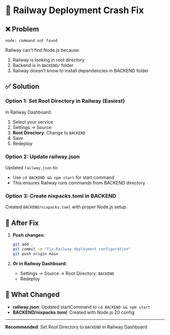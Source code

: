 # 🔧 Railway Deployment Crash Fix

## ❌ Problem
```
node: command not found
```

Railway can't find Node.js because:
1. Railway is looking in root directory
2. Backend is in `BACKEND/` folder
3. Railway doesn't know to install dependencies in BACKEND folder

## ✅ Solution

### Option 1: Set Root Directory in Railway (Easiest)

In Railway Dashboard:
1. Select your service
2. Settings → Source
3. **Root Directory**: Change to `BACKEND`
4. Save
5. Redeploy

### Option 2: Update railway.json

Updated `railway.json` to:
- Use `cd BACKEND && npm start` for start command
- This ensures Railway runs commands from BACKEND directory

### Option 3: Create nixpacks.toml in BACKEND

Created `BACKEND/nixpacks.toml` with proper Node.js setup.

## 🚀 After Fix

1. **Push changes:**
   ```bash
   git add .
   git commit -m "Fix Railway deployment configuration"
   git push origin main
   ```

2. **Or in Railway Dashboard:**
   - Settings → Source → Root Directory: `BACKEND`
   - Redeploy

## 📝 What Changed

- **railway.json**: Updated startCommand to `cd BACKEND && npm start`
- **BACKEND/nixpacks.toml**: Created with Node.js 20 config

---

**Recommended**: Set Root Directory to `BACKEND` in Railway Dashboard
